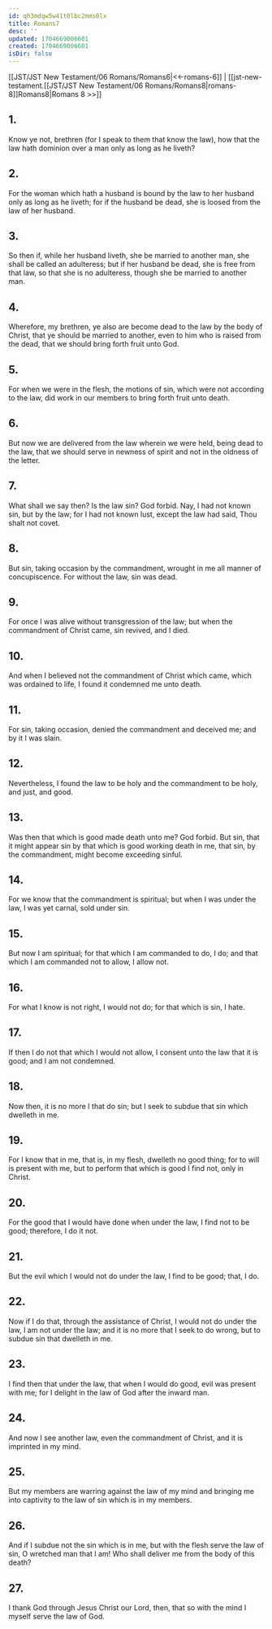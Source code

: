 ```yaml
---
id: qh3mdqw5w41t0lbc2mms0lx
title: Romans7
desc: ''
updated: 1704669006601
created: 1704669006601
isDir: false
---
```

[[JST/JST New Testament/06 Romans/Romans6|<<-romans-6]] | [[jst-new-testament.[[JST/JST New Testament/06 Romans/Romans8|romans-8]]Romans8|Romans 8 >>]]
## 1.
Know ye not, brethren (for I speak to them that know the law), how that the law hath dominion over a man only as long as he liveth?
## 2.
For the woman which hath a husband is bound by the law to her husband only as long as he liveth; for if the husband be dead, she is loosed from the law of her husband.
## 3.
So then if, while her husband liveth, she be married to another man, she shall be called an adulteress; but if her husband be dead, she is free from that law, so that she is no adulteress, though she be married to another man.
## 4.
Wherefore, my brethren, ye also are become dead to the law by the body of Christ, that ye should be married to another, even to him who is raised from the dead, that we should bring forth fruit unto God.
## 5.
For when we were in the flesh, the motions of sin, which were not according to the law, did work in our members to bring forth fruit unto death.
## 6.
But now we are delivered from the law wherein we were held, being dead to the law, that we should serve in newness of spirit and not in the oldness of the letter.
## 7.
What shall we say then? Is the law sin? God forbid. Nay, I had not known sin, but by the law; for I had not known lust, except the law had said, Thou shalt not covet.
## 8.
But sin, taking occasion by the commandment, wrought in me all manner of concupiscence. For without the law, sin was dead.
## 9.
For once I was alive without transgression of the law; but when the commandment of Christ came, sin revived, and I died.
## 10.
And when I believed not the commandment of Christ which came, which was ordained to life, I found it condemned me unto death.
## 11.
For sin, taking occasion, denied the commandment and deceived me; and by it I was slain.
## 12.
Nevertheless, I found the law to be holy and the commandment to be holy, and just, and good.
## 13.
Was then that which is good made death unto me? God forbid. But sin, that it might appear sin by that which is good working death in me, that sin, by the commandment, might become exceeding sinful.
## 14.
For we know that the commandment is spiritual; but when I was under the law, I was yet carnal, sold under sin.
## 15.
But now I am spiritual; for that which I am commanded to do, I do; and that which I am commanded not to allow, I allow not.
## 16.
For what I know is not right, I would not do; for that which is sin, I hate.
## 17.
If then I do not that which I would not allow, I consent unto the law that it is good; and I am not condemned.
## 18.
Now then, it is no more I that do sin; but I seek to subdue that sin which dwelleth in me.
## 19.
For I know that in me, that is, in my flesh, dwelleth no good thing; for to will is present with me, but to perform that which is good I find not, only in Christ.
## 20.
For the good that I would have done when under the law, I find not to be good; therefore, I do it not.
## 21.
But the evil which I would not do under the law, I find to be good; that, I do.
## 22.
Now if I do that, through the assistance of Christ, I would not do under the law, I am not under the law; and it is no more that I seek to do wrong, but to subdue sin that dwelleth in me.
## 23.
I find then that under the law, that when I would do good, evil was present with me; for I delight in the law of God after the inward man.
## 24.
And now I see another law, even the commandment of Christ, and it is imprinted in my mind.
## 25.
But my members are warring against the law of my mind and bringing me into captivity to the law of sin which is in my members.
## 26.
And if I subdue not the sin which is in me, but with the flesh serve the law of sin, O wretched man that I am! Who shall deliver me from the body of this death?
## 27.
I thank God through Jesus Christ our Lord, then, that so with the mind I myself serve the law of God.

